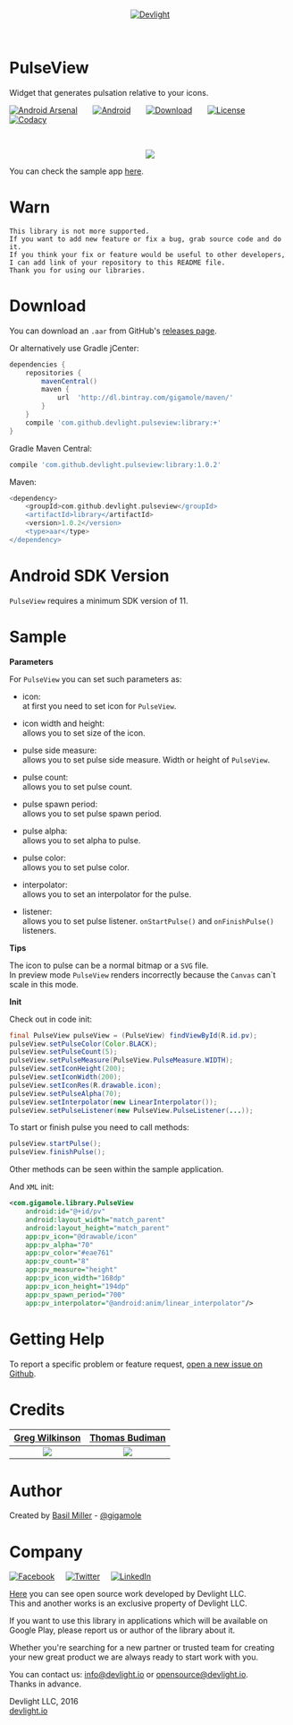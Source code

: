 <br/>
<p align="center">
  <a href="http://devlight.io">
      <img src ="https://drive.google.com/uc?export=download&id=0BxPO_UeS7wScLVBKck51Z1Rzb0E" alt="Devlight"/>
  </a>
</p>
<br/>

PulseView
=========

Widget that generates pulsation relative to your icons.

[![Android Arsenal](https://drive.google.com/uc?export=download&id=0BxPO_UeS7wScTm9HT0JzcmpHOVE)](http://android-arsenal.com/details/1/3537)
&nbsp;&nbsp;&nbsp;&nbsp;&nbsp;
[![Android](https://drive.google.com/uc?export=download&id=0BxPO_UeS7wSccEZaclNGN0R5OWc)](https://github.com/DevLight-Mobile-Agency)
&nbsp;&nbsp;&nbsp;&nbsp;&nbsp;
[![Download](https://drive.google.com/uc?export=download&id=0BxPO_UeS7wScaDl2U0QtWUx3emM)](https://bintray.com/gigamole/maven/pulseview/_latestVersion)
&nbsp;&nbsp;&nbsp;&nbsp;&nbsp;
[![License](https://drive.google.com/uc?export=download&id=0BxPO_UeS7wScU0tmeFpGMHVWNWs)](https://github.com/DevLight-Mobile-Agency/PulseView/blob/master/LICENSE.txt)
&nbsp;&nbsp;&nbsp;&nbsp;&nbsp;
[![Codacy](https://drive.google.com/uc?export=download&id=0BxPO_UeS7wScSHhmckZyeGJDcXc)](https://www.codacy.com/app/gigamole53/PulseView?utm_source=github.com&amp;utm_medium=referral&amp;utm_content=DevLight-Mobile-Agency/PulseView&amp;utm_campaign=Badge_Grade)

<br/>

<p align="center">
    <img src="https://drive.google.com/uc?export=download&id=0BxPO_UeS7wScN1lmb19QZklFTEk"/>
</p>

You can check the sample app [here](https://github.com/DevLight-Mobile-Agency/PulseView/tree/master/app).

Warn
====
```
This library is not more supported. 
If you want to add new feature or fix a bug, grab source code and do it. 
If you think your fix or feature would be useful to other developers, 
I can add link of your repository to this README file. 
Thank you for using our libraries.
```

Download
========

You can download an `.aar` from GitHub's [releases page](https://github.com/DevLight-Mobile-Agency/PulseView/releases).

Or alternatively use Gradle jCenter:

```groovy
dependencies {
    repositories {
        mavenCentral()
        maven {
            url  'http://dl.bintray.com/gigamole/maven/'
        }
    }
    compile 'com.github.devlight.pulseview:library:+'
}
```

Gradle Maven Central:

```groovy
compile 'com.github.devlight.pulseview:library:1.0.2'
```

Maven:

```groovy
<dependency>
    <groupId>com.github.devlight.pulseview</groupId>
    <artifactId>library</artifactId>
    <version>1.0.2</version>
    <type>aar</type>
</dependency>
```

Android SDK Version
=========

`PulseView` requires a minimum SDK version of 11. 

Sample
======

<b>Parameters</b>
        
For `PulseView` you can set such parameters as:
 
 - icon:  
    at first you need to set icon for `PulseView`.
    
 - icon width and height:  
    allows you to set size of the icon.
        
 - pulse side measure:  
    allows you to set pulse side measure. Width or height of `PulseView`.
    
 - pulse count:  
    allows you to set pulse count.
    
 - pulse spawn period:  
    allows you to set pulse spawn period.
     
 - pulse alpha:  
    allows you to set alpha to pulse.
    
 - pulse color:  
    allows you to set pulse color.

 - interpolator:  
    allows you to set an interpolator for the pulse.

 - listener:  
    allows you to set pulse listener. `onStartPulse()` and `onFinishPulse()` listeners.

<b>Tips</b>

The icon to pulse can be a normal bitmap or a `SVG` file.  
In preview mode `PulseView` renders incorrectly because the `Canvas` can`t scale in this mode.

<b>Init</b>

Check out in code init:

```java
final PulseView pulseView = (PulseView) findViewById(R.id.pv);
pulseView.setPulseColor(Color.BLACK);
pulseView.setPulseCount(5);
pulseView.setPulseMeasure(PulseView.PulseMeasure.WIDTH);
pulseView.setIconHeight(200);
pulseView.setIconWidth(200);
pulseView.setIconRes(R.drawable.icon);
pulseView.setPulseAlpha(70);
pulseView.setInterpolator(new LinearInterpolator());
pulseView.setPulseListener(new PulseView.PulseListener(...));
```

To start or finish pulse you need to call methods:

```java
pulseView.startPulse();
pulseView.finishPulse();
```
            
Other methods can be seen within the sample application.

And `XML` init:

```xml
<com.gigamole.library.PulseView
    android:id="@+id/pv"
    android:layout_width="match_parent"
    android:layout_height="match_parent"
    app:pv_icon="@drawable/icon"
    app:pv_alpha="70"
    app:pv_color="#eae761"
    app:pv_count="8"
    app:pv_measure="height"
    app:pv_icon_width="168dp"
    app:pv_icon_height="194dp"
    app:pv_spawn_period="700"
    app:pv_interpolator="@android:anim/linear_interpolator"/>
```

Getting Help
============

To report a specific problem or feature request, [open a new issue on Github](https://github.com/DevLight-Mobile-Agency/PulseView/issues/new).

Credits
=======

|[Greg Wilkinson](https://dribbble.com/gregrwilkinson)|[Thomas Budiman](https://dribbble.com/thebuddyman)|
|:---------------------------------------------------:|:------------------------------------------------:|
|[![](https://d13yacurqjgara.cloudfront.net/users/7851/screenshots/2259256/cel-fianimation-2.gif)](https://dribbble.com/shots/2259256-Cel-Fi-Search-Animation)|[![](https://d13yacurqjgara.cloudfront.net/users/153277/screenshots/2242921/open-uri20150914-3-1sa3649)](https://dribbble.com/shots/2242921-Find-Nearby-Users-Concept)|

Author
======

Created by [Basil Miller](https://github.com/GIGAMOLE) - [@gigamole](mailto:http://gigamole53@gmail.com)

Company
=======

[![Facebook](https://drive.google.com/uc?export=download&id=0BxPO_UeS7wScaGhGVFNKU0VxMnc)](https://www.facebook.com/devlightagency)&nbsp;&nbsp;&nbsp;&nbsp;&nbsp;[![Twitter](https://drive.google.com/uc?export=download&id=0BxPO_UeS7wScZ1ExQWh5cHF5cVE)](https://twitter.com/DevLightIO)&nbsp;&nbsp;&nbsp;&nbsp;&nbsp;[![LinkedIn](https://drive.google.com/uc?export=download&id=0BxPO_UeS7wSccGZINzEycE1nVFE)](https://www.linkedin.com/company/devlight)

[Here](https://github.com/DevLight-Mobile-Agency) you can see open source work developed by Devlight LLC.  
This and another works is an exclusive property of Devlight LLC. 

If you want to use this library in applications which will be available on Google Play, please report us or author of the library about it.

Whether you're searching for a new partner or trusted team for creating your new great product we are always ready to start work with you. 

You can contact us: info@devlight.io or opensource@devlight.io.  
Thanks in advance.

Devlight LLC, 2016  
[devlight.io](http://devlight.io) 
